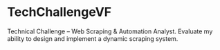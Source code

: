 # TechChallengeVF
Technical Challenge – Web Scraping &amp; Automation Analyst. Evaluate my ability to design and implement a dynamic scraping system.

